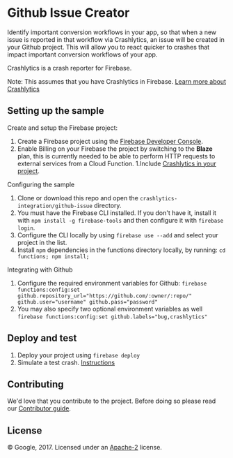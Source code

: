 # Github Issue Creator

Identify important conversion workflows in your app, so that when a new issue is reported in that workflow via Crashlytics, an issue will be created in your Github project. This will allow you to react quicker to crashes that impact important conversion workflows of your app.

Crashlytics is a crash reporter for Firebase. 

Note: This assumes that you have Crashlytics in Firebase. [Learn more about Crashlytics](https://firebase.google.com/docs/crashlytics/)


## Setting up the sample

 Create and setup the Firebase project:
  1. Create a Firebase project using the [Firebase Developer Console](https://console.firebase.google.com).
  1. Enable Billing on your Firebase the project by switching to the **Blaze** plan, this is currently needed to be able to perform HTTP requests to external services from a Cloud Function.
  1.Include [Crashlytics in your project](https://firebase.google.com/docs/crashlytics/get-started).

 Configuring the sample
  1. Clone or download this repo and open the `crashlytics-integration/github-issue` directory.
  1. You must have the Firebase CLI installed. If you don't have it, install it with `npm install -g firebase-tools` and then configure it with `firebase login`.
  1. Configure the CLI locally by using `firebase use --add` and select your project in the list.
  1. Install `npm` dependencies in the functions directory locally, by running: `cd functions; npm install;`
  
 Integrating with Github
  1. Configure the required environment variables for Github: `firebase functions:config:set github.repository_url="https://github.com/:owner/:repo/" github.user="username" github.pass="password"`
  1. You may also specify two optional environment variables as well `firebase functions:config:set github.labels="bug,crashlytics"`

   
## Deploy and test

 1. Deploy your project using `firebase deploy`
 1. Simulate a test crash. [Instructions](https://firebase.google.com/docs/crashlytics/force-a-crash)


## Contributing

We'd love that you contribute to the project. Before doing so please read our [Contributor guide](../CONTRIBUTING.md).


## License

© Google, 2017. Licensed under an [Apache-2](../LICENSE) license.
